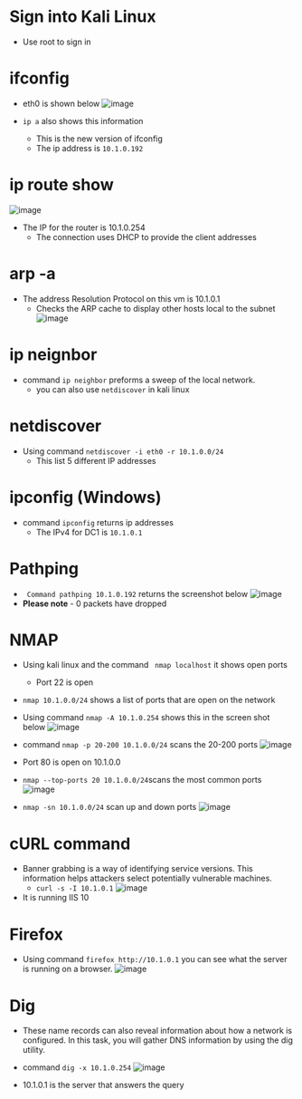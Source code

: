 # Sign into Kali Linux
- Use root to sign in

# ifconfig
- eth0 is shown below 
![image](https://user-images.githubusercontent.com/81980702/121723552-4540ea80-caac-11eb-888e-c5d4198cd0bb.png)

- ``ip a`` also shows this information
  - This is the new version of ifconfig 
  - The ip address is ``10.1.0.192``

# ip route show
![image](https://user-images.githubusercontent.com/81980702/121723753-889b5900-caac-11eb-8e4e-9736bc0a2d70.png)
- The IP for the router is 10.1.0.254
  - The connection uses DHCP to provide the client addresses 

# arp -a
- The address Resolution Protocol on this vm is 10.1.0.1
  - Checks the ARP cache to display other hosts local to the subnet
![image](https://user-images.githubusercontent.com/81980702/121723909-bda7ab80-caac-11eb-8d56-519cbe325239.png)

# ip neignbor
- command ``ip neighbor`` preforms a sweep of the local network. 
  - you can also use ``netdiscover`` in kali linux

# netdiscover 
- Using command ``netdiscover -i eth0 -r 10.1.0.0/24``
  - This list 5 different IP addresses 

# ipconfig (Windows)
- command ``ipconfig`` returns ip addresses
  - The IPv4 for DC1 is ``10.1.0.1``

# Pathping
- `` Command pathping 10.1.0.192`` returns the screenshot below 
![image](https://user-images.githubusercontent.com/81980702/121973589-40499880-cd43-11eb-893a-bf520e066a14.png)
- **Please note** - 0 packets have dropped

# NMAP
- Using kali linux and the command `` nmap localhost`` it shows open ports
  - Port 22 is open 

- ``nmap 10.1.0.0/24`` shows a list of ports that are open on the network

- Using command ``nmap -A 10.1.0.254`` shows this in the screen shot below 
![image](https://user-images.githubusercontent.com/81980702/121973951-fca35e80-cd43-11eb-83f5-97cdcf30bf5e.png)

- command ``nmap -p 20-200 10.1.0.0/24`` scans the 20-200 ports
![image](https://user-images.githubusercontent.com/81980702/122444912-a2ceae80-cf66-11eb-8c67-4e3f22755d56.png)
- Port 80 is open on 10.1.0.0

- ``nmap --top-ports 20 10.1.0.0/24``scans the most common ports
![image](https://user-images.githubusercontent.com/81980702/122445304-0bb62680-cf67-11eb-8464-bd7931f6584a.png)

- ``nmap -sn 10.1.0.0/24`` scan up and down ports 
![image](https://user-images.githubusercontent.com/81980702/122445653-5e8fde00-cf67-11eb-8fbd-9411dc2f4510.png)

# cURL command 
- Banner grabbing is a way of identifying service versions. This information helps attackers select potentially vulnerable machines.
  - ``curl -s -I 10.1.0.1``
![image](https://user-images.githubusercontent.com/81980702/122446063-dbbb5300-cf67-11eb-9435-6fb57dd990fd.png)
- It is running IIS 10

# Firefox
- Using command ``firefox http://10.1.0.1`` you can see what the server is running on a browser.
![image](http://10.1.0.1s.githubusercontent.com/81980702/122446466-4f5d6000-cf68-11eb-9104-5fdc54bd3cc3.png)

# Dig
- These name records can also reveal information about how a network is configured. In this task, you will gather DNS information by using the dig utility.

- command ``dig -x 10.1.0.254``
![image](https://user-images.githubusercontent.com/81980702/122446868-c1ce4000-cf68-11eb-9023-5313bc754373.png)
- 10.1.0.1 is the server that answers the query 

















